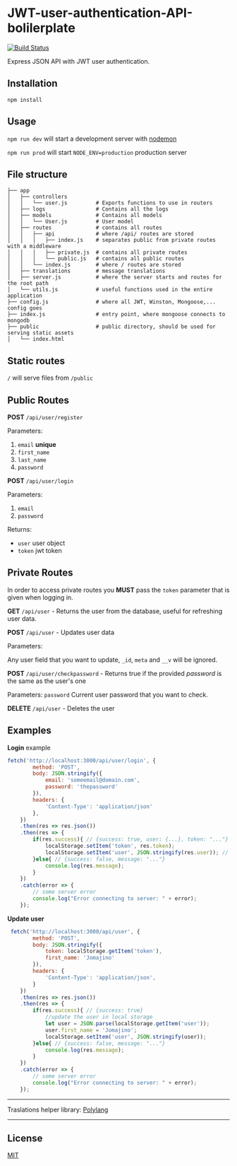 # JWT-user-authentication-API-bolilerplate

[![Build Status](https://travis-ci.org/alexcambose/JWT-user-authentication-API-bolilerplate.svg?branch=master)](https://travis-ci.org/alexcambose/JWT-user-authentication-API-bolilerplate)

Express JSON API with JWT user authentication.

## Installation

```
npm install
```

## Usage
`npm run dev` will start a development server with [nodemon](https://nodemon.io/)

`npm run prod` will start `NODE_ENV=production` production server

## File structure
```
├── app
│   ├── controllers
│   │   └── user.js         # Exports functions to use in routers
│   ├── logs                # Contains all the logs
│   ├── models              # Contains all models
│   │   └── User.js         # User model
│   ├── routes              # contains all routes
│   │   ├── api             # where /api/ routes are stored
│   │   │   ├── index.js    # separates public from private routes with a middleware
│   │   │   ├── private.js  # contains all private routes
│   │   │   └── public.js   # contains all public routes
│   │   └── index.js        # where / routes are stored
│   ├── translations        # message translations
│   ├── server.js           # where the server starts and routes for the root path
│   └── utils.js            # useful functions used in the entire application
├── config.js               # where all JWT, Winston, Mongoose,... config goes
├── index.js                # entry point, where mongoose connects to mongodb
├── public                  # public directory, should be used for serving static assets
│   └── index.html
```
## Static routes
`/` will serve files from `/public`

## Public Routes
**POST** `/api/user/register`

Parameters:
1. `email` **unique**
2. `first_name`
3. `last_name`
4. `password`

**POST** `/api/user/login`

Parameters:
1. `email`
2. `password`

Returns:

* `user` user object
* `token` jwt token

## Private Routes
In order to access private routes you **MUST** pass the `token` parameter that is given when logging in.

**GET** `/api/user` - Returns the user from the database, useful for refreshing user data.

**POST** `/api/user` - Updates user data

Parameters:

Any user field that you want to update, `_id`, `meta` and `__v` will be ignored.

**POST** `/api/user/checkpassword` - Returns true if the provided *password* is the same as the user's one

Parameters:
`password` Current user password that you want to check.


**DELETE** `/api/user` - Deletes the user

## Examples
**Login** example
```js
fetch('http://localhost:3000/api/user/login', {
        method: 'POST',
        body: JSON.stringify({
            email: 'someemail@domain.com',
            password: 'thepassword'
        }),
        headers: {
            'Content-Type': 'application/json'
        },
    })
    .then(res => res.json())
    .then(res => {
        if(res.success){ // {success: true, user: {...}, token: "..."}
            localStorage.setItem('token', res.token);
            localStorage.setItem('user', JSON.stringify(res.user)); // *optional*
        }else{ // {success: false, message: "..."}
            console.log(res.message);
        }
    })
    .catch(error => {
        // some server error
        console.log("Error connecting to server: " + error);
    });
```

**Update user**
```js
 fetch('http://localhost:3000/api/user', {
        method: 'POST',
        body: JSON.stringify({
            token: localStorage.getItem('token'),
            first_name: 'Jomajino'
        }),
        headers: {
            'Content-Type': 'application/json',
        }
    })
    .then(res => res.json())
    .then(res => {
        if(res.success){ // {success: true}
            //update the user in local storage
            let user = JSON.parse(localStorage.getItem('user'));
            user.first_name = 'Jomajino';
            localStorage.setItem('user', JSON.stringify(user));
        }else{ // {success: false, message: "..."}
            console.log(res.message);
        }
    })
    .catch(error => {
        // some server error
        console.log("Error connecting to server: " + error);
    });
```

---
Traslations helper library: [Polylang](https://github.com/alexcambose/polylang)

---

## License
[MIT](https://github.com/alexcambose/JWT-user-authentication-API-bolilerplate/blob/master/LICENSE)
